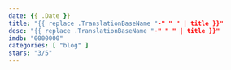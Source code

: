 ```yaml
---
date: {{ .Date }}
title: "{{ replace .TranslationBaseName "-" " " | title }}"
desc: "{{ replace .TranslationBaseName "-" " " | title }}"
imdb: "0000000"
categories: [ "blog" ]
stars: "3/5"
---
```

